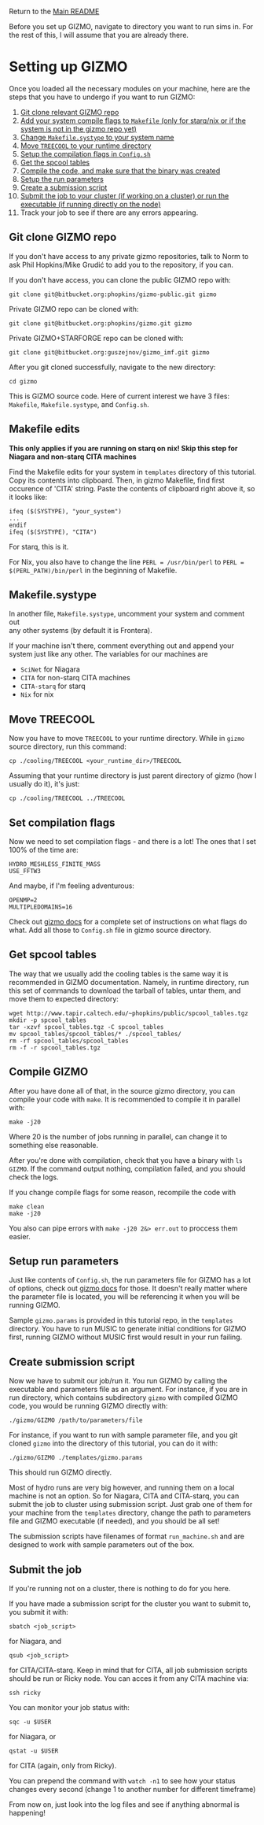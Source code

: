 Return to the [Main README](../README.md)

Before you set up GIZMO, navigate to directory you want to run sims in.
For the rest of this, I will assume that you are already there.

# Setting up GIZMO

Once you loaded all the necessary modules on your machine, here are the 
steps that you have to undergo if you want to run GIZMO:
1. [Git clone relevant GIZMO repo](#git-clone-gizmo-repo)
2. [Add your system compile flags to `Makefile` (only for starq/nix or if the system is not in the gizmo repo yet)](#makefile-edits)
3. [Change `Makefile.systype` to your system name](#makefile.systype)
4. [Move `TREECOOL` to your runtime directory](#move-treecool)
5. [Setup the compilation flags in `Config.sh`](#set-compilation-flags)
6. [Get the spcool tables](#get-spcool-tables)
7. [Compile the code, and make sure that the binary was created](#compile-gizmo)
8. [Setup the run parameters](#setup-run-parameters)
9. [Create a submission script](#create-submission-script)
10. [Submit the job to your cluster (if working on a cluster) or run the executable (if running directly on the node)](#submit-the-job)
11. Track your job to see if there are any errors appearing.

## Git clone GIZMO repo

If you don't have access to any private gizmo repositories, talk to Norm to ask Phil Hopkins/Mike Grudić to 
add you to the repository, if you can.

If you don't have access, you can clone the public GIZMO repo with:
```
git clone git@bitbucket.org:phopkins/gizmo-public.git gizmo
```

Private GIZMO repo can be cloned with:
```
git clone git@bitbucket.org:phopkins/gizmo.git gizmo
```

Private GIZMO+STARFORGE repo can be cloned with:
```
git clone git@bitbucket.org:guszejnov/gizmo_imf.git gizmo
```

After you git cloned successfully, navigate to the new directory:
```
cd gizmo
```
This is GIZMO source code. Here of current interest we have 3 files:
`Makefile`, `Makefile.systype`, and `Config.sh`.

## Makefile edits
**This only applies if you are running on starq on nix! 
Skip this step for Niagara and non-starq CITA machines**

Find the Makefile edits for your system in `templates` directory of this tutorial.
Copy its contents into clipboard.
Then, in gizmo Makefile, find first occurence of 'CITA' string.
Paste the contents of clipboard right above it, so it looks like:
```
ifeq ($(SYSTYPE), "your_system")
...
endif
ifeq ($(SYSTYPE), "CITA")
```

For starq, this is it.

For Nix, you also have to change the line `PERL = /usr/bin/perl` to
`PERL = $(PERL_PATH)/bin/perl` in the beginning of Makefile.

## Makefile.systype
In another file, `Makefile.systype`, uncomment your system and comment out  
any other systems (by default it is Frontera).

If your machine isn't there, comment everything out and append your system
just like any other. The variables for our machines are 
* `SciNet` for Niagara
* `CITA` for non-starq CITA machines
* `CITA-starq` for starq
* `Nix` for nix

## Move TREECOOL
Now you have to move `TREECOOL` to your runtime directory.
While in `gizmo` source directory, run this command:
```
cp ./cooling/TREECOOL <your_runtime_dir>/TREECOOL
```

Assuming that your runtime directory is just parent directory of gizmo
(how I usually do it), it's just:

```
cp ./cooling/TREECOOL ../TREECOOL
```

## Set compilation flags
Now we need to set compilation flags - and there is a lot!
The ones that I set 100% of the time are:
```
HYDRO_MESHLESS_FINITE_MASS
USE_FFTW3
```

And maybe, if I'm feeling adventurous:
```
OPENMP=2
MULTIPLEDOMAINS=16
```
Check out [gizmo docs](http://www.tapir.caltech.edu/~phopkins/Site/GIZMO_files/gizmo_documentation.html) 
for a complete set of instructions on what flags do what.
Add all those to `Config.sh` file in gizmo source directory.

## Get spcool tables

The way that we usually add the cooling tables is the same way it is recommended
in GIZMO documentation. Namely, in runtime directory, run this set of commands
to download the tarball of tables, untar them, and move them to expected
directory:
```
wget http://www.tapir.caltech.edu/~phopkins/public/spcool_tables.tgz
mkdir -p spcool_tables
tar -xzvf spcool_tables.tgz -C spcool_tables
mv spcool_tables/spcool_tables/* ./spcool_tables/
rm -rf spcool_tables/spcool_tables
rm -f -r spcool_tables.tgz
```

## Compile GIZMO

After you have done all of that, in the source gizmo directory, 
you can compile your code with `make`. It is recommended to 
compile it in parallel with:

```
make -j20
```

Where 20 is the number of jobs running in parallel, can change
it to something else reasonable.

After you're done with compilation, check that you have a 
binary with `ls GIZMO`. If the command output nothing, 
compilation failed, and you should check the logs.

If you change compile flags for some reason, recompile the code with

```
make clean
make -j20
````

You also can pipe errors with `make -j20 2&> err.out` to proccess them easier.

## Setup run parameters

Just like contents of `Config.sh`, the run parameters file for GIZMO
has a lot of options,
check out [gizmo docs](http://www.tapir.caltech.edu/~phopkins/Site/GIZMO_files/gizmo_documentation.html) 
for those. It doesn't really matter where the parameter file is located,
you will be referencing it when you will be running GIZMO.

Sample `gizmo.params` is provided in this tutorial repo, in the 
`templates` directory. You have to run MUSIC to generate initial conditions
for GIZMO first, running GIZMO without MUSIC first would result in your run failing. 

## Create submission script

Now we have to submit our job/run it.
You run GIZMO by calling the executable and parameters file as an argument.
For instance, if you are in run directory, which contains subdirectory `gizmo` 
with compiled GIZMO code, you would be running GIZMO directly with:

```
./gizmo/GIZMO /path/to/parameters/file
```

For instance, if you want to run with sample parameter file, and you git cloned
`gizmo` into the directory of this tutorial, you can do it with:

```
./gizmo/GIZMO ./templates/gizmo.params
```

This should run GIZMO directly.

Most of hydro runs are very big however, and running them on a local machine
is not an option. So for Niagara, CITA and CITA-starq, you can submit the 
job to cluster using submission script. Just grab one of them for your 
machine from the `templates` directory, change the path to parameters file
and GIZMO executable (if needed), and you should be all set!

The submission scripts have filenames of format `run_machine.sh` and are 
designed to work with sample parameters out of the box.

## Submit the job

If you're running not on a cluster, there is nothing to do for you here.

If you have made a submission script for the cluster you want to submit to,
you submit it with:

```
sbatch <job_script>
```
for Niagara, and 
```
qsub <job_script>
```
for CITA/CITA-starq. 
Keep in mind that for CITA, all job submission scripts should be run or Ricky
node. You can acces it from any CITA machine via: 
```
ssh ricky
```

You can monitor your job status with:
```
sqc -u $USER
```
for Niagara, or
```
qstat -u $USER
```
for CITA (again, only from Ricky).

You can prepend the command with `watch -n1` to see how your status changes
every second (change 1 to another number for different timeframe)

From now on, just look into the log files and see if anything abnormal is happening!
